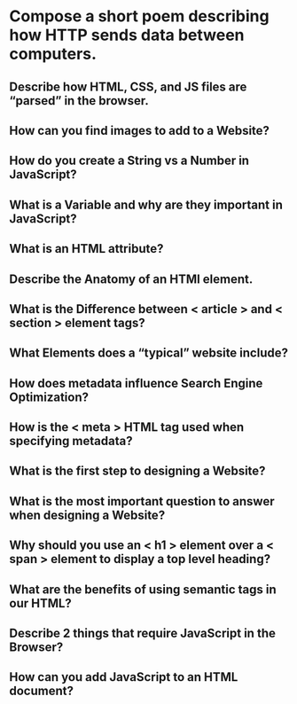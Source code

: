 # Compose a short poem describing how HTTP sends data between computers.

## Describe how HTML, CSS, and JS files are “parsed” in the browser.

## How can you find images to add to a Website?

## How do you create a String vs a Number in JavaScript?

## What is a Variable and why are they important in JavaScript?

## What is an HTML attribute?

## Describe the Anatomy of an HTMl element.

## What is the Difference between < article > and < section > element tags?

## What Elements does a “typical” website include?

## How does metadata influence Search Engine Optimization?

## How is the < meta > HTML tag used when specifying metadata?

## What is the first step to designing a Website?

## What is the most important question to answer when designing a Website?

## Why should you use an < h1 > element over a < span > element to display a top level heading?

## What are the benefits of using semantic tags in our HTML?

## Describe 2 things that require JavaScript in the Browser?

## How can you add JavaScript to an HTML document?